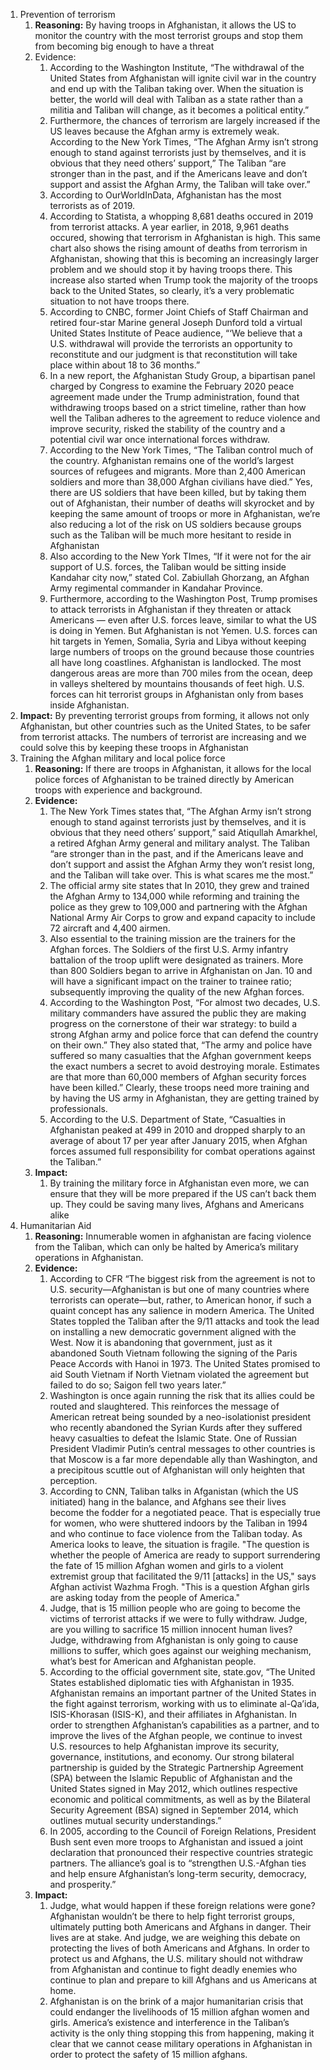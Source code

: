 1. Prevention of terrorism
   1. **Reasoning:** By having troops in Afghanistan, it allows the US to monitor the country with the most terrorist groups and stop them from becoming big enough to have a threat
   2. Evidence:
      1. According to the Washington Institute, “The withdrawal of the United States from Afghanistan will ignite civil war in the country and end up with the Taliban taking over. When the situation is better, the world will deal with Taliban as a state rather than a militia and Taliban will change, as it becomes a political entity.”
      2. Furthermore, the chances of terrorism are largely increased if the US leaves because the Afghan army is extremely weak. According to the New York Times, “The Afghan Army isn’t strong enough to stand against terrorists just by themselves, and it is obvious that they need others’ support,” The Taliban “are stronger than in the past, and if the Americans leave and don’t support and assist the Afghan Army, the Taliban will take over.”
      3. According to OurWorldInData, Afghanistan has the most terrorists as of 2019.
      4. According to Statista, a whopping 8,681 deaths occured in 2019 from terrorist attacks. A year earlier, in 2018, 9,961 deaths occured, showing that terrorism in Afghanistan is high. This same chart also shows the rising amount of deaths from terrorism in Afghanistan, showing that this is becoming an increasingly larger problem and we should stop it by having troops there. This increase also started when Trump took the majority of the troops back to the United States, so clearly, it’s a very problematic situation to not have troops there.
      5. According to CNBC, former Joint Chiefs of Staff Chairman and retired four-star Marine general Joseph Dunford told a virtual United States Institute of Peace audience, “‘We believe that a U.S. withdrawal will provide the terrorists an opportunity to reconstitute and our judgment is that reconstitution will take place within about 18 to 36 months.”
      6. In a new report, the Afghanistan Study Group, a bipartisan panel charged by Congress to examine the February 2020 peace agreement made under the Trump administration, found that withdrawing troops based on a strict timeline, rather than how well the Taliban adheres to the agreement to reduce violence and improve security, risked the stability of the country and a potential civil war once international forces withdraw.
      7. According to the New York Times, “The Taliban control much of the country. Afghanistan remains one of the world’s largest sources of refugees and migrants. More than 2,400 American soldiers and more than 38,000 Afghan civilians have died.” Yes, there are US soldiers that have been killed, but by taking them out of Afghanistan, their number of deaths will skyrocket and by keeping the same amount of troops or more in Afghanistan, we’re also reducing a lot of the risk on US soldiers because groups such as the Taliban will be much more hesitant to reside in Afghanistan
      8. Also according to the New York TImes, “If it were not for the air support of U.S. forces, the Taliban would be sitting inside Kandahar city now,” stated Col. Zabiullah Ghorzang, an Afghan Army regimental commander in Kandahar Province.
      9. Furthermore, according to the Washington Post, Trump promises to attack terrorists in Afghanistan if they threaten or attack Americans — even after U.S. forces leave, similar to what the US is doing in Yemen. But Afghanistan is not Yemen. U.S. forces can hit targets in Yemen, Somalia, Syria and Libya without keeping large numbers of troops on the ground because those countries all have long coastlines. Afghanistan is landlocked. The most dangerous areas are more than 700 miles from the ocean, deep in valleys sheltered by mountains thousands of feet high. U.S. forces can hit terrorist groups in Afghanistan only from bases inside Afghanistan. 
  1. **Impact:** By preventing terrorist groups from forming, it allows not only Afghanistan, but other countries such as the United States, to be safer from terrorist attacks. The numbers of terrorist are increasing and we could solve this by keeping these troops in Afghanistan
2. Training the Afghan military and local police force
   1. **Reasoning:** If there are troops in Afghanistan, it allows for the local police forces of Afghanistan to be trained directly by American troops with experience and background.
   2. **Evidence:** 
      1. The New York Times states that, “The Afghan Army isn’t strong enough to stand against terrorists just by themselves, and it is obvious that they need others’ support,” said Atiqullah Amarkhel, a retired Afghan Army general and military analyst. The Taliban “are stronger than in the past, and if the Americans leave and don’t support and assist the Afghan Army they won’t resist long, and the Taliban will take over. This is what scares me the most.” 
      2. The official army site states that In 2010, they grew and trained the Afghan Army to 134,000 while reforming and training the police as they grew to 109,000 and partnering with the Afghan National Army Air Corps to grow and expand capacity to include 72 aircraft and 4,400 airmen.
      3. Also essential to the training mission are the trainers for the Afghan forces. The Soldiers of the first U.S. Army infantry battalion of the troop uplift were designated as trainers. More than 800 Soldiers began to arrive in Afghanistan on Jan. 10 and will have a significant impact on the trainer to trainee ratio; subsequently improving the quality of the new Afghan forces.
      4. According to the Washington Post, “For almost two decades, U.S. military commanders have assured the public they are making progress on the cornerstone of their war strategy: to build a strong Afghan army and police force that can defend the country on their own.” They also stated that, “The army and police have suffered so many casualties that the Afghan government keeps the exact numbers a secret to avoid destroying morale. Estimates are that more than 60,000 members of Afghan security forces have been killed.” Clearly, these troops need more training and by having the US army in Afghanistan, they are getting trained by professionals.
      5. According to the U.S. Department of State, “Casualties in Afghanistan peaked at 499 in 2010 and dropped sharply to an average of about 17 per year after January 2015, when Afghan forces assumed full responsibility for combat operations against the Taliban.” 
   3. **Impact:**
      1. By training the military force in Afghanistan even more, we can ensure that they will be more prepared if the US can’t back them up. They could be saving many lives, Afghans and Americans alike
3. Humanitarian Aid
   1. **Reasoning:** Innumerable women in afghanistan are facing violence from the Taliban, which can only be halted by America’s military operations in Afghanistan.
   2. **Evidence:**
      1. According to CFR “The biggest risk from the agreement is not to U.S. security—Afghanistan is but one of many countries where terrorists can operate—but, rather, to American honor, if such a quaint concept has any salience in modern America. The United States toppled the Taliban after the 9/11 attacks and took the lead on installing a new democratic government aligned with the West. Now it is abandoning that government, just as it abandoned South Vietnam following the signing of the Paris Peace Accords with Hanoi in 1973. The United States promised to aid South Vietnam if North Vietnam violated the agreement but failed to do so; Saigon fell two years later.”
      2. Washington is once again running the risk that its allies could be routed and slaughtered. This reinforces the message of American retreat being sounded by a neo-isolationist president who recently abandoned the Syrian Kurds after they suffered heavy casualties to defeat the Islamic State. One of Russian President Vladimir Putin’s central messages to other countries is that Moscow is a far more dependable ally than Washington, and a precipitous scuttle out of Afghanistan will only heighten that perception.
      3. According to CNN, Taliban talks in Afganistan (which the US initiated) hang in the balance, and Afghans see their lives become the fodder for a negotiated peace. That is especially true for women, who were shuttered indoors by the Taliban in 1994 and who continue to face violence from the Taliban today. As America looks to leave, the situation is fragile. "The question is whether the people of America are ready to support surrendering the fate of 15 million Afghan women and girls to a violent extremist group that facilitated the 9/11 [attacks] in the US," says Afghan activist Wazhma Frogh. "This is a question Afghan girls are asking today from the people of America."
      4. Judge, that is 15 million people who are going to become the victims of terrorist attacks if we were to fully withdraw. Judge, are you willing to sacrifice 15 million innocent human lives? Judge, withdrawing from Afghanistan is only going to cause millions to suffer, which goes against our weighing mechanism, what’s best for American and Afghanistan people.
      5. According to the official government site, state.gov, “The United States established diplomatic ties with Afghanistan in 1935. Afghanistan remains an important partner of the United States in the fight against terrorism, working with us to eliminate al-Qa’ida, ISIS-Khorasan (ISIS-K), and their affiliates in Afghanistan. In order to strengthen Afghanistan’s capabilities as a partner, and to improve the lives of the Afghan people, we continue to invest U.S. resources to help Afghanistan improve its security, governance, institutions, and economy. Our strong bilateral partnership is guided by the Strategic Partnership Agreement (SPA) between the Islamic Republic of Afghanistan and the United States signed in May 2012, which outlines respective economic and political commitments, as well as by the Bilateral Security Agreement (BSA) signed in September 2014, which outlines mutual security understandings.”
      6. In 2005, according to the Council of Foreign Relations, President Bush sent even more troops to Afghanistan and issued a joint declaration that pronounced their respective countries strategic partners. The alliance’s goal is to “strengthen U.S.-Afghan ties and help ensure Afghanistan’s long-term security, democracy, and prosperity.” 
   3. **Impact:** 
      1. Judge, what would happen if these foreign relations were gone? Afghanistan wouldn’t be there to help fight terrorist groups, ultimately putting both Americans and Afghans in danger. Their lives are at stake. And judge, we are weighing this debate on protecting the lives of both Americans and Afghans. In order to protect us and Afghans, the U.S. military should not withdraw from Afghanistan and continue to fight deadly enemies who continue to plan and prepare to kill Afghans and us Americans at home.
      2. Afghanistan is on the brink of a major humanitarian crisis that could endanger the livelihoods of 15 million afghan women and girls. America’s existence and interference in the Taliban’s activity is the only thing stopping this from happening, making it clear that we cannot cease military operations in Afghanistan in order to protect the safety of 15 million afghans.
